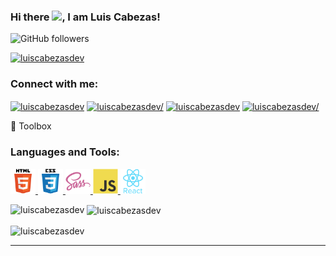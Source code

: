 ### Hi there <img src="https://raw.githubusercontent.com/MartinHeinz/MartinHeinz/master/wave.gif" width="30px">, I am Luis Cabezas!

![GitHub followers](https://img.shields.io/github/followers/luiscabezasdev?style=social)


<p align="left"> <a href="https://twitter.com/luiscabezasdev" target="blank"><img src="https://img.shields.io/twitter/follow/luiscabezasdev?logo=twitter&style=for-the-badge" alt="luiscabezasdev" /></a> </p>

<h3 align="left">Connect with me:</h3>
<p align="left">
<a href="https://twitter.com/luiscabezasdev" target="blank"><img align="center" src="https://raw.githubusercontent.com/rahuldkjain/github-profile-readme-generator/master/src/images/icons/Social/twitter.svg" alt="luiscabezasdev" height="30" width="40" /></a>
<a href="https://linkedin.com/in/luiscabezasdev/" target="blank"><img align="center" src="https://raw.githubusercontent.com/rahuldkjain/github-profile-readme-generator/master/src/images/icons/Social/linked-in-alt.svg" alt="luiscabezasdev/" height="30" width="40" /></a>
<a href="https://fb.com/luiscabezasdev" target="blank"><img align="center" src="https://raw.githubusercontent.com/rahuldkjain/github-profile-readme-generator/master/src/images/icons/Social/facebook.svg" alt="luiscabezasdev" height="30" width="40" /></a>
<a href="https://instagram.com/luiscabezasdev/" target="blank"><img align="center" src="https://raw.githubusercontent.com/rahuldkjain/github-profile-readme-generator/master/src/images/icons/Social/instagram.svg" alt="luiscabezasdev/" height="30" width="40" /></a>
</p>


🧰 Toolbox

<h3 align="left">Languages and Tools:</h3>
<p align="left"> </a> <a href="https://www.w3.org/html/" target="_blank" rel="noreferrer"> <img src="https://raw.githubusercontent.com/devicons/devicon/master/icons/html5/html5-original-wordmark.svg" alt="html5" width="40" height="40"/> </a><a href="https://www.w3schools.com/css/" target="_blank" rel="noreferrer"> <img src="https://raw.githubusercontent.com/devicons/devicon/master/icons/css3/css3-original-wordmark.svg" alt="css3" width="40" height="40"/>  <a href="https://sass-lang.com" target="_blank" rel="noreferrer"> <img src="https://raw.githubusercontent.com/devicons/devicon/master/icons/sass/sass-original.svg" alt="sass" width="40" height="40"/> </a><a href="https://developer.mozilla.org/en-US/docs/Web/JavaScript" target="_blank" rel="noreferrer"> <img src="https://raw.githubusercontent.com/devicons/devicon/master/icons/javascript/javascript-original.svg" alt="javascript" width="40" height="40"/> </a> <a href="https://reactjs.org/" target="_blank" rel="noreferrer"> <img src="https://raw.githubusercontent.com/devicons/devicon/master/icons/react/react-original-wordmark.svg" alt="react" width="40" height="40"/> </a>  </p>

<p><img align="left" src="https://github-readme-stats.vercel.app/api/top-langs?username=luiscabezasdev&show_icons=true&locale=en&layout=compact" alt="luiscabezasdev" /></p>

<p>&nbsp;<img align="center" src="https://github-readme-stats.vercel.app/api?username=luiscabezasdev&show_icons=true&locale=en" alt="luiscabezasdev" /></p>

<p><img align="center" src="https://github-readme-streak-stats.herokuapp.com/?user=luiscabezasdev&" alt="luiscabezasdev" /></p>

---
<!--
**cabezas29/cabezas29** is a ✨ _special_ ✨ repository because its `README.md` (this file) appears on your GitHub profile.

Here are some ideas to get you started:

- 🔭 I’m currently working on ...
- 🌱 I’m currently learning ...
- 👯 I’m looking to collaborate on ...
- 🤔 I’m looking for help with ...
- 💬 Ask me about ...
- 📫 How to reach me: ...
- 😄 Pronouns: ...
- ⚡ Fun fact: ...
-->
